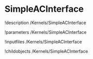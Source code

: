 # SimpleACInterface
!description /Kernels/SimpleACInterface



!parameters /Kernels/SimpleACInterface

!inputfiles /Kernels/SimpleACInterface

!childobjects /Kernels/SimpleACInterface
